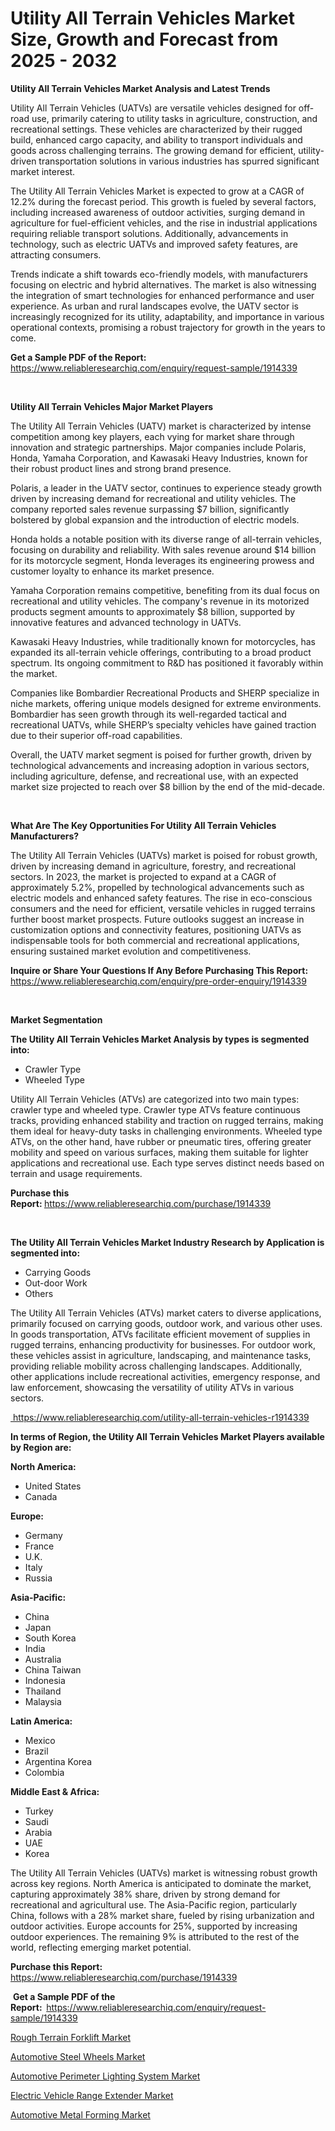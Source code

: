 <p><h1>Utility All Terrain Vehicles Market Size, Growth and Forecast from 2025 - 2032</h1></p><p><strong>Utility All Terrain Vehicles Market Analysis and Latest Trends</strong></p>
<p><p>Utility All Terrain Vehicles (UATVs) are versatile vehicles designed for off-road use, primarily catering to utility tasks in agriculture, construction, and recreational settings. These vehicles are characterized by their rugged build, enhanced cargo capacity, and ability to transport individuals and goods across challenging terrains. The growing demand for efficient, utility-driven transportation solutions in various industries has spurred significant market interest.</p><p>The Utility All Terrain Vehicles Market is expected to grow at a CAGR of 12.2% during the forecast period. This growth is fueled by several factors, including increased awareness of outdoor activities, surging demand in agriculture for fuel-efficient vehicles, and the rise in industrial applications requiring reliable transport solutions. Additionally, advancements in technology, such as electric UATVs and improved safety features, are attracting consumers. </p><p>Trends indicate a shift towards eco-friendly models, with manufacturers focusing on electric and hybrid alternatives. The market is also witnessing the integration of smart technologies for enhanced performance and user experience. As urban and rural landscapes evolve, the UATV sector is increasingly recognized for its utility, adaptability, and importance in various operational contexts, promising a robust trajectory for growth in the years to come.</p></p>
<p><strong>Get a Sample PDF of the Report:&nbsp;</strong> <a href="https://www.reliableresearchiq.com/enquiry/request-sample/1914339?utm_campaign=1141&utm_medium=2&utm_source=Github&utm_content=ia&utm_term=30032025&utm_id=utility-all-terrain-vehicles">https://www.reliableresearchiq.com/enquiry/request-sample/1914339</a></p>
<p>&nbsp;</p>
<p><strong>Utility All Terrain Vehicles Major Market Players</strong></p>
<p><p>The Utility All Terrain Vehicles (UATV) market is characterized by intense competition among key players, each vying for market share through innovation and strategic partnerships. Major companies include Polaris, Honda, Yamaha Corporation, and Kawasaki Heavy Industries, known for their robust product lines and strong brand presence.</p><p>Polaris, a leader in the UATV sector, continues to experience steady growth driven by increasing demand for recreational and utility vehicles. The company reported sales revenue surpassing $7 billion, significantly bolstered by global expansion and the introduction of electric models.</p><p>Honda holds a notable position with its diverse range of all-terrain vehicles, focusing on durability and reliability. With sales revenue around $14 billion for its motorcycle segment, Honda leverages its engineering prowess and customer loyalty to enhance its market presence.</p><p>Yamaha Corporation remains competitive, benefiting from its dual focus on recreational and utility vehicles. The company's revenue in its motorized products segment amounts to approximately $8 billion, supported by innovative features and advanced technology in UATVs.</p><p>Kawasaki Heavy Industries, while traditionally known for motorcycles, has expanded its all-terrain vehicle offerings, contributing to a broad product spectrum. Its ongoing commitment to R&D has positioned it favorably within the market.</p><p>Companies like Bombardier Recreational Products and SHERP specialize in niche markets, offering unique models designed for extreme environments. Bombardier has seen growth through its well-regarded tactical and recreational UATVs, while SHERP’s specialty vehicles have gained traction due to their superior off-road capabilities.</p><p>Overall, the UATV market segment is poised for further growth, driven by technological advancements and increasing adoption in various sectors, including agriculture, defense, and recreational use, with an expected market size projected to reach over $8 billion by the end of the mid-decade.</p></p>
<p>&nbsp;</p>
<p><strong>What Are The Key Opportunities For Utility All Terrain Vehicles Manufacturers?</strong></p>
<p><p>The Utility All Terrain Vehicles (UATVs) market is poised for robust growth, driven by increasing demand in agriculture, forestry, and recreational sectors. In 2023, the market is projected to expand at a CAGR of approximately 5.2%, propelled by technological advancements such as electric models and enhanced safety features. The rise in eco-conscious consumers and the need for efficient, versatile vehicles in rugged terrains further boost market prospects. Future outlooks suggest an increase in customization options and connectivity features, positioning UATVs as indispensable tools for both commercial and recreational applications, ensuring sustained market evolution and competitiveness.</p></p>
<p><strong>Inquire or Share Your Questions If Any Before Purchasing This Report:</strong> <a href="https://www.reliableresearchiq.com/enquiry/pre-order-enquiry/1914339?utm_campaign=1141&utm_medium=2&utm_source=Github&utm_content=ia&utm_term=30032025&utm_id=utility-all-terrain-vehicles">https://www.reliableresearchiq.com/enquiry/pre-order-enquiry/1914339</a></p>
<p>&nbsp;</p>
<p><strong>Market Segmentation</strong></p>
<p><strong>The Utility All Terrain Vehicles Market Analysis by types is segmented into:</strong></p>
<p><ul><li>Crawler Type</li><li>Wheeled Type</li></ul></p>
<p><p>Utility All Terrain Vehicles (ATVs) are categorized into two main types: crawler type and wheeled type. Crawler type ATVs feature continuous tracks, providing enhanced stability and traction on rugged terrains, making them ideal for heavy-duty tasks in challenging environments. Wheeled type ATVs, on the other hand, have rubber or pneumatic tires, offering greater mobility and speed on various surfaces, making them suitable for lighter applications and recreational use. Each type serves distinct needs based on terrain and usage requirements.</p></p>
<p><strong>Purchase this Report:&nbsp;</strong><a href="https://www.reliableresearchiq.com/purchase/1914339?utm_campaign=1141&utm_medium=2&utm_source=Github&utm_content=ia&utm_term=30032025&utm_id=utility-all-terrain-vehicles">https://www.reliableresearchiq.com/purchase/1914339</a></p>
<p>&nbsp;</p>
<p><strong>The Utility All Terrain Vehicles Market Industry Research by Application is segmented into:</strong></p>
<p><ul><li>Carrying Goods</li><li>Out-door Work</li><li>Others</li></ul></p>
<p><p>The Utility All Terrain Vehicles (ATVs) market caters to diverse applications, primarily focused on carrying goods, outdoor work, and various other uses. In goods transportation, ATVs facilitate efficient movement of supplies in rugged terrains, enhancing productivity for businesses. For outdoor work, these vehicles assist in agriculture, landscaping, and maintenance tasks, providing reliable mobility across challenging landscapes. Additionally, other applications include recreational activities, emergency response, and law enforcement, showcasing the versatility of utility ATVs in various sectors.</p></p>
<p><a href="https://www.reliableresearchiq.com/utility-all-terrain-vehicles-r1914339?utm_campaign=1141&utm_medium=2&utm_source=Github&utm_content=ia&utm_term=30032025&utm_id=utility-all-terrain-vehicles">&nbsp;https://www.reliableresearchiq.com/utility-all-terrain-vehicles-r1914339</a></p>
<p><strong>In terms of Region, the Utility All Terrain Vehicles Market Players available by Region are:</strong></p>
<p>
    <p> <strong> North America: </strong>
        <ul>
            <li>United States</li>
            <li>Canada</li>
        </ul>
        </p> 
    <p> <strong> Europe: </strong>
        <ul>
            <li>Germany</li>
            <li>France</li>
            <li>U.K.</li>
            <li>Italy</li>
            <li>Russia</li>
        </ul>
        </p> 
    <p> <strong> Asia-Pacific: </strong>
        <ul>
            <li>China</li>
            <li>Japan</li>
            <li>South Korea</li>
            <li>India</li>
            <li>Australia</li>
            <li>China Taiwan</li>
            <li>Indonesia</li>
            <li>Thailand</li>
            <li>Malaysia</li>
        </ul>
        </p> 
    <p> <strong> Latin America: </strong>
        <ul>
            <li>Mexico</li>
            <li>Brazil</li>
            <li>Argentina Korea</li>
            <li>Colombia</li>
        </ul>
        </p> 
    <p> <strong> Middle East & Africa: </strong>
        <ul>
            <li>Turkey</li>
            <li>Saudi</li>
            <li>Arabia</li>
            <li>UAE</li>
            <li>Korea</li>
        </ul>
    </p>
    </p>
<p><p>The Utility All Terrain Vehicles (UATVs) market is witnessing robust growth across key regions. North America is anticipated to dominate the market, capturing approximately 38% share, driven by strong demand for recreational and agricultural use. The Asia-Pacific region, particularly China, follows with a 28% market share, fueled by rising urbanization and outdoor activities. Europe accounts for 25%, supported by increasing outdoor experiences. The remaining 9% is attributed to the rest of the world, reflecting emerging market potential.</p></p>
<p><strong>Purchase this Report: </strong><a href="https://www.reliableresearchiq.com/purchase/1914339?utm_campaign=1141&utm_medium=2&utm_source=Github&utm_content=ia&utm_term=30032025&utm_id=utility-all-terrain-vehicles">https://www.reliableresearchiq.com/purchase/1914339</a></p>
<p>&nbsp;<strong>Get a Sample PDF of the Report:&nbsp;&nbsp;</strong><a href="https://www.reliableresearchiq.com/enquiry/request-sample/1914339?utm_campaign=1141&utm_medium=2&utm_source=Github&utm_content=ia&utm_term=30032025&utm_id=utility-all-terrain-vehicles">https://www.reliableresearchiq.com/enquiry/request-sample/1914339</a></p>
<p><strong></strong></p>
<p><p><a href="https://github.com/nellygussisy/Market-Research-Report-List-1/blob/main/rough-terrain-forklift-market.md?utm_campaign=1141&utm_medium=2&utm_source=Github&utm_content=ia&utm_term=30032025&utm_id=utility-all-terrain-vehicles">Rough Terrain Forklift Market</a></p><p><a href="https://github.com/handyiongikg/Market-Research-Report-List-1/blob/main/automotive-steel-wheels-market.md?utm_campaign=1141&utm_medium=2&utm_source=Github&utm_content=ia&utm_term=30032025&utm_id=utility-all-terrain-vehicles">Automotive Steel Wheels Market</a></p><p><a href="https://github.com/budenhanelfc/Market-Research-Report-List-1/blob/main/automotive-perimeter-lighting-system-market.md?utm_campaign=1141&utm_medium=2&utm_source=Github&utm_content=ia&utm_term=30032025&utm_id=utility-all-terrain-vehicles">Automotive Perimeter Lighting System Market</a></p><p><a href="https://github.com/ebalabenoot/Market-Research-Report-List-1/blob/main/electric-vehicle-range-extender-market.md?utm_campaign=1141&utm_medium=2&utm_source=Github&utm_content=ia&utm_term=30032025&utm_id=utility-all-terrain-vehicles">Electric Vehicle Range Extender Market</a></p><p><a href="https://github.com/cwasicioaie/Market-Research-Report-List-1/blob/main/automotive-metal-forming-market.md?utm_campaign=1141&utm_medium=2&utm_source=Github&utm_content=ia&utm_term=30032025&utm_id=utility-all-terrain-vehicles">Automotive Metal Forming Market</a></p></p>